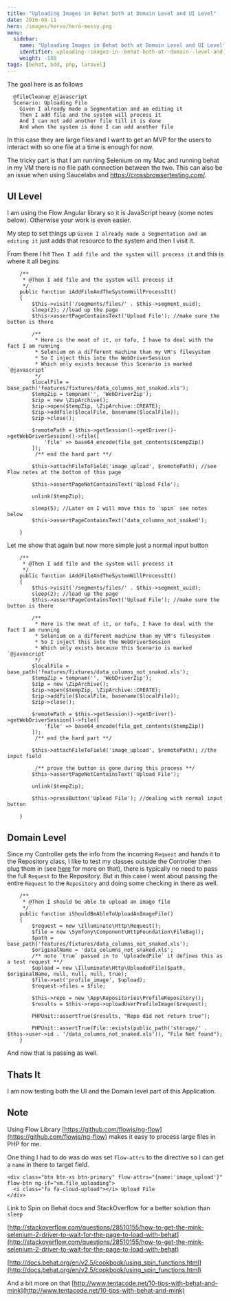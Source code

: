 ```yaml
---
title: "Uploading Images in Behat both at Domain Level and UI Level"
date: 2016-08-11
hero: /images/heros/hero-messy.png
menu:
  sidebar:
    name: "Uploading Images in Behat both at Domain Level and UI Level"
    identifier: uploading--images-in--behat-both-at--domain--level-and--u-i--level
    weight: -188
tags: [behat, bdd, php, laravel]
---
```


The goal here is as follows 

```
  @fileCleanup @javascript
  Scenario: Uploading File
    Given I already made a Segmentation and am editing it
    Then I add file and the system will process it
    And I can not add another file till it is done
    And when the system is done I can add another file
```

In this case they are large files and I want to get an MVP for the users to interact with so one file at a time is enough for now.

The tricky part is that I am running Selenium on my Mac and running behat in my VM there is no file path connection between the two. 
This can also be an issue when using Saucelabs and https://crossbrowsertesting.com/.


## UI Level

I am using the Flow Angular library so it is JavaScript heavy (some notes below). Otherwise your work is even easier.

My step to set things up `Given I already made a Segmentation and am editing it` just adds that resource to the system and then I visit it.

From there I hit `Then I add file and the system will process it` and this is where it all begins


```
    /**
     * @Then I add file and the system will process it
     */
    public function iAddFileAndTheSystemWillProcessIt()
    {
        $this->visit('/segments/files/' . $this->segment_uuid);
        sleep(2); //load up the page
        $this->assertPageContainsText('Upload File'); //make sure the button is there
        
        /**
         * Here is the meat of it, or tofu, I have to deal with the fact I am running 
         * Selenium on a different machine than my VM's filesystem
         * So I inject this into the WebDriverSession
         * Which only exists because this Scenario is marked `@javascript`
         */
        $localFile = base_path('features/fixtures/data_columns_not_snaked.xls');
        $tempZip = tempnam('', 'WebDriverZip');
        $zip = new \ZipArchive();
        $zip->open($tempZip, \ZipArchive::CREATE);
        $zip->addFile($localFile, basename($localFile));
        $zip->close();

        $remotePath = $this->getSession()->getDriver()->getWebDriverSession()->file([
            'file' => base64_encode(file_get_contents($tempZip))
        ]);
		 /** end the hard part **/
		 
        $this->attachFileToField('image_upload', $remotePath); //see Flow notes at the bottom of this page
        
        $this->assertPageNotContainsText('Upload File');

        unlink($tempZip);

        sleep(5); //Later on I will move this to `spin` see notes below
        $this->assertPageContainsText('data_columns_not_snaked');

    }
```

Let me show that again but now more simple just a normal input button


```
    /**
     * @Then I add file and the system will process it
     */
    public function iAddFileAndTheSystemWillProcessIt()
    {
        $this->visit('/segments/files/' . $this->segment_uuid);
        sleep(2); //load up the page
        $this->assertPageContainsText('Upload File'); //make sure the button is there
        
        /**
         * Here is the meat of it, or tofu, I have to deal with the fact I am running 
         * Selenium on a different machine than my VM's filesystem
         * So I inject this into the WebDriverSession
         * Which only exists because this Scenario is marked `@javascript`
         */
        $localFile = base_path('features/fixtures/data_columns_not_snaked.xls'); 
        $tempZip = tempnam('', 'WebDriverZip');
        $zip = new \ZipArchive();
        $zip->open($tempZip, \ZipArchive::CREATE);
        $zip->addFile($localFile, basename($localFile));
        $zip->close();

        $remotePath = $this->getSession()->getDriver()->getWebDriverSession()->file([
            'file' => base64_encode(file_get_contents($tempZip))
        ]);
		 /** end the hard part **/

        $this->attachFileToField('image_upload', $remotePath); //the input field
        
		 /** prove the button is gone during this process **/ 
        $this->assertPageNotContainsText('Upload File');

        unlink($tempZip);

        $this->pressButton('Upload File'); //dealing with normal input button

    }
```

## Domain Level

Since my Controller gets the info from the incoming `Request` and hands it to the Repository class, I like to test my classes outside the Controller then plug them in (see [here](https://alfrednutile.info/posts/187) for more on that), there is typically no need to pass the full `Request` to the Repository. But in this case I went about passing the entire `Request` to the `Repository` and doing some checking in there as well.

```
    /**
     * @Then I should be able to upload an image file
     */
    public function iShouldBeAbleToUploadAnImageFile()
    {
        $request = new \Illuminate\Http\Request();
        $file = new \Symfony\Component\HttpFoundation\FileBag();
        $path = base_path('features/fixtures/data_columns_not_snaked.xls');
        $originalName = 'data_columns_not_snaked.xls';
        /** note `true` passed in to `UploadedFile` it defines this as a test request **/
        $upload = new \Illuminate\Http\UploadedFile($path, $originalName, null, null, null, true);
        $file->set('profile_image', $upload);
        $request->files = $file;
        
        $this->repo = new \App\Repositories\ProfileRepository();
        $results = $this->repo->uploadUserProfileImage($request);

        PHPUnit::assertTrue($results, "Repo did not return true");

        PHPUnit::assertTrue(File::exists(public_path('storage/' . $this->user->id . '/data_columns_not_snaked.xls')), "File Not found");
    }
```

And now that is passing as well.

## Thats It

I am now testing both the UI and the Domain level part of this Application.


## Note

Using Flow Library [https://github.com/flowjs/ng-flow](https://github.com/flowjs/ng-flow) makes it easy to process large files in PHP for me.

One thing I had to do was do was set `flow-attrs` to the directive so I can get a `name` in there to target field.

```
<div class="btn btn-xs btn-primary" flow-attrs="{name:'image_upload'}" flow-btn ng-if="vm.file_uploading">
  <i class="fa fa-cloud-upload"></i> Upload File
</div>
```

Link to Spin on Behat docs and StackOverflow for a better solution than `sleep`

[http://stackoverflow.com/questions/28510155/how-to-get-the-mink-selenium-2-driver-to-wait-for-the-page-to-load-with-behat](http://stackoverflow.com/questions/28510155/how-to-get-the-mink-selenium-2-driver-to-wait-for-the-page-to-load-with-behat)

[http://docs.behat.org/en/v2.5/cookbook/using_spin_functions.html](http://docs.behat.org/en/v2.5/cookbook/using_spin_functions.html)

And a bit more on that
[http://www.tentacode.net/10-tips-with-behat-and-mink](http://www.tentacode.net/10-tips-with-behat-and-mink)
